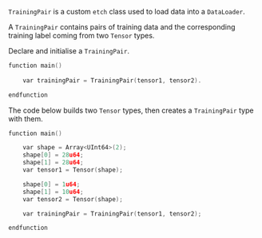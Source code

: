 `TrainingPair` is a custom `etch` class used to load data into a `DataLoader`. 

A `TrainingPair` contains pairs of training data and the corresponding training label coming from two `Tensor` types.

Declare and initialise a `TrainingPair`.

``` c++
function main()
	
	var trainingPair = TrainingPair(tensor1, tensor2).

endfunction
```

The code below builds two `Tensor` types, then creates a `TrainingPair` type with them.

``` c++
function main()

    var shape = Array<UInt64>(2);
    shape[0] = 28u64;
    shape[1] = 28u64;
    var tensor1 = Tensor(shape);

    shape[0] = 1u64;
    shape[1] = 10u64;
    var tensor2 = Tensor(shape);

    var trainingPair = TrainingPair(tensor1, tensor2);

endfunction
```



<br/>